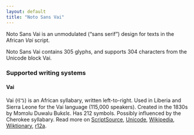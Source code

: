 ```yaml
---
layout: default
title: "Noto Sans Vai"
---
```

Noto Sans Vai is an unmodulated (“sans serif”) design for texts in the African _Vai_ script. 

Noto Sans Vai contains 305 glyphs, and supports 304 characters from the Unicode block Vai.


### Supported writing systems


#### Vai

Vai (<span class='autonym'>ꕙꔤ</span>) is an African syllabary, written left-to-right. Used in Liberia and Sierra Leone for the Vai language (115,000 speakers). Created in the 1830s by Mɔmɔlu Duwalu Bukɛlɛ. Has 212 symbols. Possibly influenced by the Cherokee syllabary. Read more on [ScriptSource](https://scriptsource.org/scr/Vaii), [Unicode](https://www.unicode.org/versions/Unicode13.0.0/ch19.pdf#G18604), [Wikipedia](https://en.wikipedia.org/wiki/ISO_15924:Vaii), [Wiktionary](https://en.wiktionary.org/wiki/Category:Vai_script), [r12a](https://r12a.github.io/scripts/links?iso=Vaii).

